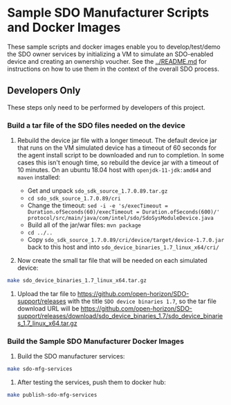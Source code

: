 # Sample SDO Manufacturer Scripts and Docker Images

These sample scripts and docker images enable you to develop/test/demo the SDO owner services by initializing a VM to simulate an SDO-enabled  device and creating an ownership voucher. See the [../README.md](../README.md) for instructions on how to use them in the context of the overall SDO process.

## Developers Only

These steps only need to be performed by developers of this project.

### Build a tar file of the SDO files needed on the device

1. Rebuild the device jar file with a longer timeout. The default device jar that runs on the VM simulated device has a timeout of 60 seconds for the agent install script to be downloaded and run to completion. In some cases this isn't enough time, so rebuild the device jar with a timeout of 10 minutes. On an ubuntu 18.04 host with `openjdk-11-jdk:amd64` and `maven` installed:

    - Get and unpack `sdo_sdk_source_1.7.0.89.tar.gz`
    - `cd sdo_sdk_source_1.7.0.89/cri`
    - Change the timeout: `sed -i -e 's/execTimeout = Duration.ofSeconds(60)/execTimeout = Duration.ofSeconds(600)/' protocol/src/main/java/com/intel/sdo/SdoSysModuleDevice.java`
    - Build all of the jar/war files: `mvn package`
    - `cd ../..`
    - Copy `sdo_sdk_source_1.7.0.89/cri/device/target/device-1.7.0.jar` back to this host and into `sdo_device_binaries_1.7_linux_x64/cri/`

1. Now create the small tar file that will be needed on each simulated device:

  ```bash
  make sdo_device_binaries_1.7_linux_x64.tar.gz
  ```

1. Upload the tar file to https://github.com/open-horizon/SDO-support/releases with the title `SDO device binaries 1.7`, so the tar file download URL will be https://github.com/open-horizon/SDO-support/releases/download/sdo_device_binaries_1.7/sdo_device_binaries_1.7_linux_x64.tar.gz

### Build the Sample SDO Manufacturer Docker Images

1. Build the SDO manufacturer services:

  ```bash
  make sdo-mfg-services
  ```

1. After testing the services, push them to docker hub:

  ```bash
  make publish-sdo-mfg-services
  ```
